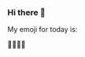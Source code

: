 ### Hi there 👋

My emoji for today is:

<!--START_SECTION:emoji-->
👨‍👩‍👧‍👧
<!--END_SECTION:emoji-->
